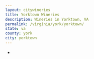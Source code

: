 ```yaml
---
layout: citywineries
title: Yorktown Wineries
description: Wineries in Yorktown, VA
permalink: /virginia/york/yorktown/
state: va
county: york
city: yorktown
---
```

-
